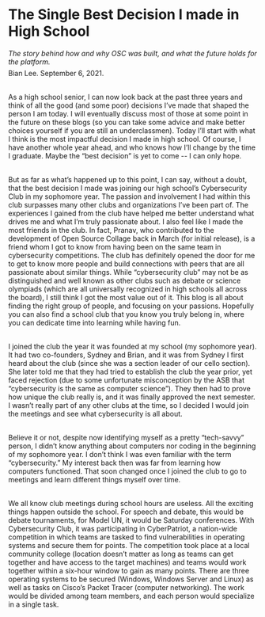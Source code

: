 <h1>The Single Best Decision I made in High School</h1>

<div style="margin-top:12px;"><i>The story behind how and why OSC was built, and what the future holds for the platform.</i></div>

<div class="title" style="margin-top:6px;">Bian Lee. September 6, 2021.</div>

<br/>As a high school senior, I can now look back at the past three years and think of all the good (and some poor) decisions I’ve made that shaped the person I am today. I will eventually discuss most of those at some point in the future on these blogs (so you can take some advice and make better choices yourself if you are still an underclassmen). Today I’ll start with what I think is the most impactful decision I made in high school. Of course, I have another whole year ahead, and who knows how I’ll change by the time I graduate. Maybe the “best decision” is yet to come -- I can only hope.

<br/>But as far as what’s happened up to this point, I can say, without a doubt, that the best decision I made was joining our high school’s Cybersecurity Club in my sophomore year. The passion and involvement I had within this club surpasses many other clubs and organizations I’ve been part of. The experiences I gained from the club have helped me better understand what drives me and what I’m truly passionate about. I also feel like I made the most friends in the club. In fact, Pranav, who contributed to the development of Open Source Collage back in March (for initial release), is a friend whom I got to know from having been on the same team in cybersecurity competitions. The club has definitely opened the door for me to get to know more people and build connections with peers that are all passionate about similar things. While “cybersecurity club” may not be as distinguished and well known as other clubs such as debate or science olympiads (which are all universally recognized in high schools all across the board), I still think I got the most value out of it. This blog is all about finding the right group of people, and focusing on your passions. Hopefully you can also find a school club that you know you truly belong in, where you can dedicate time into learning while having fun.

<br/>I joined the club the year it was founded at my school (my sophomore year). It had two co-founders, Sydney and Brian, and it was from Sydney I first heard about the club (since she was a section leader of our cello section). She later told me that they had tried to establish the club the year prior, yet faced rejection (due to some unfortunate misconception by the ASB that “cybersecurity is the same as computer science”). They then had to prove how unique the club really is, and it was finally approved the next semester. I wasn’t really part of any other clubs at the time, so I decided I would join the meetings and see what cybersecurity is all about.

<br/>Believe it or not, despite now identifying myself as a pretty “tech-savvy” person, I didn’t know anything about computers nor coding in the beginning of my sophomore year. I don’t think I was even familiar with the term “cybersecurity.” My interest back then was far from learning how computers functioned. That soon changed once I joined the club to go to meetings and learn different things myself over time.

<br/>We all know club meetings during school hours are useless. All the exciting things happen outside the school. For speech and debate, this would be debate tournaments, for Model UN, it would be Saturday conferences. With Cybersecurity Club, it was participating in CyberPatriot, a nation-wide competition in which teams are tasked to find vulnerabilities in operating systems and secure them for points. The competition took place at a local community college (location doesn’t matter as long as teams can get together and have access to the target machines) and teams would work together within a six-hour window to gain as many points. There are three operating systems to be secured (Windows, Windows Server and Linux) as well as tasks on Cisco’s Packet Tracer (computer networking). The work would be divided among team members, and each person would specialize in a single task.
